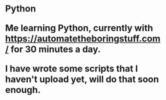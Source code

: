 <h1>Python

Me learning Python, currently with <a>https://automatetheboringstuff.com/ for 30 minutes a day.

I have wrote some scripts that I haven't upload yet, will do that soon enough.